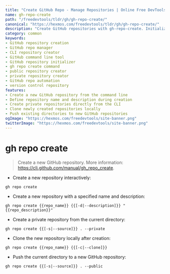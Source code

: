 ```yaml
---
title: "Create GitHub Repo - Manage Repositories | Online Free DevTools by Hexmos"
name: gh-repo-create
path: "/freedevtools/tldr/gh/gh-repo-create/"
canonical: "https://hexmos.com/freedevtools/tldr/gh/gh-repo-create/"
description: "Create GitHub repositories with gh-repo-create. Initialize new projects, manage existing repositories, and automate repository creation. Free online tool, no registration required."
category: common
keywords:
- GitHub repository creation
- GitHub repo manager
- CLI repository creator
- GitHub command line tool
- GitHub repository initializer
- gh repo create command
- public repository creator
- private repository creator
- GitHub repo automation
- version control repository
features:
- Create a new GitHub repository from the command line
- Define repository name and description during creation
- Create private repositories directly from the CLI
- Clone newly created repositories locally
- Push existing directories to new GitHub repositories
ogImage: "https://hexmos.com/freedevtools/site-banner.png"
twitterImage: "https://hexmos.com/freedevtools/site-banner.png"
---
```


# gh repo create

> Create a new GitHub repository.
> More information: <https://cli.github.com/manual/gh_repo_create>.

- Create a new repository interactively:

`gh repo create`

- Create a new repository with a specified name and description:

`gh repo create {{repo_name}} {{[-d|--description]}} "{{repo_description}}"`

- Create a private repository from the current directory:

`gh repo create {{[-s|--source]}} . --private`

- Clone the new repository locally after creation:

`gh repo create {{repo_name}} {{[-c|--clone]}}`

- Push the current directory to a new GitHub repository:

`gh repo create {{[-s|--source]}} . --public`

